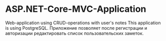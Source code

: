 # ASP.NET-Core-MVC-Application
Web-application using CRUD-operations with user's notes
This application is using PostgreSQL.
Приложение позволяет после регистрации и авторизации редактировать список пользовательских заметок.  
